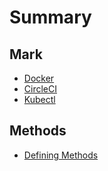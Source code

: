 # Summary

## Mark

* [Docker](README.md)
* [CircleCI](circleci.md)
* [Kubectl](kubectl.md)

## Methods

* [Defining Methods](methods.md)

